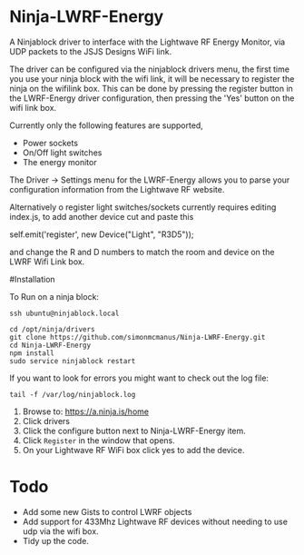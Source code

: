 Ninja-LWRF-Energy
=================

A Ninjablock driver to interface with the Lightwave RF Energy Monitor, via UDP packets to the JSJS Designs WiFi link.

The driver can be configured via the ninjablock drivers menu, the first time you use your ninja block with the wifi link, it will be necessary to register the ninja on the wifilink box. This can be done by pressing the register button in the LWRF-Energy driver configuration, then pressing the 'Yes' button on the wifi link box.


Currently only the following features are supported,
* Power sockets
* On/Off light switches
* The energy monitor

The Driver -> Settings menu for the LWRF-Energy allows you to parse your configuration information from the Lightwave RF website.

Alternatively o register light switches/sockets currently requires editing index.js, to add another device cut and paste this

self.emit('register', new Device("Light", "R3D5"));

and change the R and D numbers to match the room and device on the LWRF Wifi Link box.

#Installation

To Run on a ninja block:
```
ssh ubuntu@ninjablock.local
```

```
cd /opt/ninja/drivers
git clone https://github.com/simonmcmanus/Ninja-LWRF-Energy.git
cd Ninja-LWRF-Energy
npm install
sudo service ninjablock restart
```
If you want to look for errors you might want to check out the log file:

```
tail -f /var/log/ninjablock.log
```
1. Browse to:  https://a.ninja.is/home
2. Click drivers
3. Click the configure button next to Ninja-LWRF-Energy item.
4. Click `Register` in the window that opens.
5. On your Lightwave RF WiFi box click yes to add the device.

Todo
=======
* Add some new Gists to control LWRF objects
* Add support for 433Mhz Lightwave RF devices without needing to use udp via the wifi box.
* Tidy up the code.
